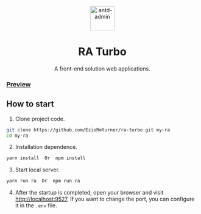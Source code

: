 <p align="center">
  <a href="https://github.com/EzioReturner/ra-turbo">
    <img alt="antd-admin" height="64" src="./public/favicon.ico">
  </a>
</p>

<h1 align="center">RA Turbo</h1>

<div align="center">
  A front-end solution web applications.
</div>

### <a href="http://ra-turbo.leanapp.cn/dashboard">Preview</a>

## How to start

1. Clone project code.

```bash
git clone https://github.com/EzioReturner/ra-turbo.git my-ra
cd my-ra
```

2. Installation dependence.

```bash 
yarn install  Or  npm install
```

3. Start local server.

```bash
yarn run ra  Or  npm run ra 
```

4. After the startup is completed, open your browser and visit [http://localhost:9527](http://localhost:9527), If you want to change the  port, you can configure it in the `.env` file.
